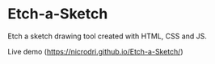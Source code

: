 # Etch-a-Sketch


Etch a sketch drawing tool created with HTML, CSS and JS.

Live demo (https://nicrodri.github.io/Etch-a-Sketch/)
